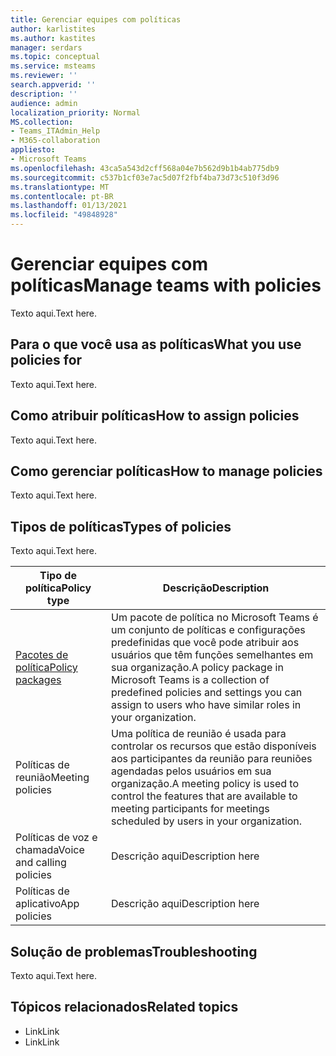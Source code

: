 ```yaml
---
title: Gerenciar equipes com políticas
author: karlistites
ms.author: kastites
manager: serdars
ms.topic: conceptual
ms.service: msteams
ms.reviewer: ''
search.appverid: ''
description: ''
audience: admin
localization_priority: Normal
MS.collection:
- Teams_ITAdmin_Help
- M365-collaboration
appliesto:
- Microsoft Teams
ms.openlocfilehash: 43ca5a543d2cff568a04e7b562d9b1b4ab775db9
ms.sourcegitcommit: c537b1cf03e7ac5d07f2fbf4ba73d73c510f3d96
ms.translationtype: MT
ms.contentlocale: pt-BR
ms.lasthandoff: 01/13/2021
ms.locfileid: "49848928"
---
```

# <a name="manage-teams-with-policies"></a><span data-ttu-id="0e199-102">Gerenciar equipes com políticas</span><span class="sxs-lookup"><span data-stu-id="0e199-102">Manage teams with policies</span></span>

<span data-ttu-id="0e199-103">Texto aqui.</span><span class="sxs-lookup"><span data-stu-id="0e199-103">Text here.</span></span>

## <a name="what-you-use-policies-for"></a><span data-ttu-id="0e199-104">Para o que você usa as políticas</span><span class="sxs-lookup"><span data-stu-id="0e199-104">What you use policies for</span></span>

<span data-ttu-id="0e199-105">Texto aqui.</span><span class="sxs-lookup"><span data-stu-id="0e199-105">Text here.</span></span>

## <a name="how-to-assign-policies"></a><span data-ttu-id="0e199-106">Como atribuir políticas</span><span class="sxs-lookup"><span data-stu-id="0e199-106">How to assign policies</span></span>

<span data-ttu-id="0e199-107">Texto aqui.</span><span class="sxs-lookup"><span data-stu-id="0e199-107">Text here.</span></span>

## <a name="how-to-manage-policies"></a><span data-ttu-id="0e199-108">Como gerenciar políticas</span><span class="sxs-lookup"><span data-stu-id="0e199-108">How to manage policies</span></span>

<span data-ttu-id="0e199-109">Texto aqui.</span><span class="sxs-lookup"><span data-stu-id="0e199-109">Text here.</span></span>

## <a name="types-of-policies"></a><span data-ttu-id="0e199-110">Tipos de políticas</span><span class="sxs-lookup"><span data-stu-id="0e199-110">Types of policies</span></span>

<span data-ttu-id="0e199-111">Texto aqui.</span><span class="sxs-lookup"><span data-stu-id="0e199-111">Text here.</span></span>

<span data-ttu-id="0e199-112">Tipo de política</span><span class="sxs-lookup"><span data-stu-id="0e199-112">Policy type</span></span> | <span data-ttu-id="0e199-113">Descrição</span><span class="sxs-lookup"><span data-stu-id="0e199-113">Description</span></span>
------------|------------
[<span data-ttu-id="0e199-114">Pacotes de política</span><span class="sxs-lookup"><span data-stu-id="0e199-114">Policy packages</span></span>](https://docs.microsoft.com/microsoftteams/manage-policy-packages) | <span data-ttu-id="0e199-115">Um pacote de política no Microsoft Teams é um conjunto de políticas e configurações predefinidas que você pode atribuir aos usuários que têm funções semelhantes em sua organização.</span><span class="sxs-lookup"><span data-stu-id="0e199-115">A policy package in Microsoft Teams is a collection of predefined policies and settings you can assign to users who have similar roles in your organization.</span></span>
<span data-ttu-id="0e199-116">Políticas de reunião</span><span class="sxs-lookup"><span data-stu-id="0e199-116">Meeting policies</span></span> | <span data-ttu-id="0e199-117">Uma política de reunião é usada para controlar os recursos que estão disponíveis aos participantes da reunião para reuniões agendadas pelos usuários em sua organização.</span><span class="sxs-lookup"><span data-stu-id="0e199-117">A meeting policy is used to control the features that are available to meeting participants for meetings scheduled by users in your organization.</span></span>
<span data-ttu-id="0e199-118">Políticas de voz e chamada</span><span class="sxs-lookup"><span data-stu-id="0e199-118">Voice and calling policies</span></span> | <span data-ttu-id="0e199-119">Descrição aqui</span><span class="sxs-lookup"><span data-stu-id="0e199-119">Description here</span></span>
<span data-ttu-id="0e199-120">Políticas de aplicativo</span><span class="sxs-lookup"><span data-stu-id="0e199-120">App policies</span></span> | <span data-ttu-id="0e199-121">Descrição aqui</span><span class="sxs-lookup"><span data-stu-id="0e199-121">Description here</span></span>

## <a name="troubleshooting"></a><span data-ttu-id="0e199-122">Solução de problemas</span><span class="sxs-lookup"><span data-stu-id="0e199-122">Troubleshooting</span></span>

<span data-ttu-id="0e199-123">Texto aqui.</span><span class="sxs-lookup"><span data-stu-id="0e199-123">Text here.</span></span>

## <a name="related-topics"></a><span data-ttu-id="0e199-124">Tópicos relacionados</span><span class="sxs-lookup"><span data-stu-id="0e199-124">Related topics</span></span>

* <span data-ttu-id="0e199-125">Link</span><span class="sxs-lookup"><span data-stu-id="0e199-125">Link</span></span>
* <span data-ttu-id="0e199-126">Link</span><span class="sxs-lookup"><span data-stu-id="0e199-126">Link</span></span>
